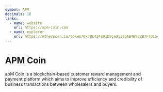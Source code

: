 ```yaml
---
symbol: APM
decimals: 18
links:
  - name: website
    url: https://apm-coin.com
  - name: explorer
    url: https://etherscan.io/token/0xC8C424B91D8ce0137bAB4B832B7F7D154156BA6c
---
```


# APM Coin

apM Coin is a blockchain-based customer reward management and payment platform which aims to improve efficiency and credibility of business transactions between wholesalers and buyers.
